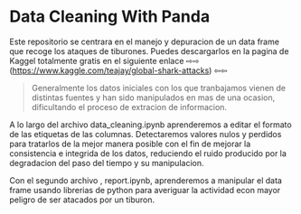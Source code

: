 # Data Cleaning With Panda

Este repositorio se centrara en el manejo y depuracion de un data frame que recoge los ataques de tiburones. Puedes descargarlos en la pagina de Kaggel totalmente gratis en el siguiente enlace  ⇨⇨ (https://www.kaggle.com/teajay/global-shark-attacks) ⇦⇦

>Generalmente los datos iniciales con los que tranbajamos vienen de distintas fuentes y han sido manipulados en mas de una ocasion, dificultando el proceso de extracion de informacion. 



A lo largo del archivo  data_cleaning.ipynb aprenderemos a editar el formato de las etiquetas de las columnas. Detectaremos valores nulos y perdidos para tratarlos de la mejor manera posible con el fin de mejorar la consistencia e integrida de los datos, reduciendo el ruido producido por la degradacion del paso del tiempo y su manipulacion. 

Con el segundo archivo , report.ipynb, aprenderemos a manipular el data frame usando librerias de python para averiguar la actividad econ mayor peligro de ser atacados por un tiburon.  
